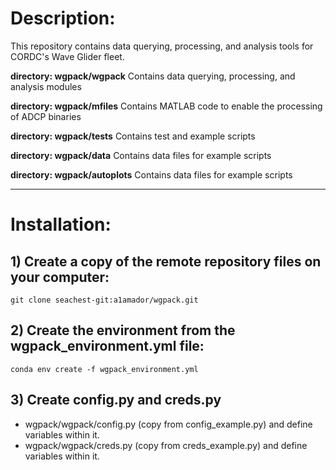 # Description:

This repository contains data querying, processing, and analysis tools for CORDC's Wave Glider fleet. 

**directory: wgpack/wgpack**
Contains data querying, processing, and analysis modules

**directory: wgpack/mfiles**
Contains MATLAB code to enable the processing of ADCP binaries 

**directory: wgpack/tests**
Contains test and example scripts

**directory: wgpack/data**
Contains data files for example scripts

**directory: wgpack/autoplots**
Contains data files for example scripts

---
# Installation:

## 1) Create a copy of the remote repository files on your computer:
`git clone seachest-git:a1amador/wgpack.git`

## 2) Create the environment from the wgpack_environment.yml file:
`conda env create -f wgpack_environment.yml`

## 3) Create config.py and creds.py 
- wgpack/wgpack/config.py (copy from config_example.py) and define variables within it.
- wgpack/wgpack/creds.py (copy from creds_example.py) and define variables within it.

